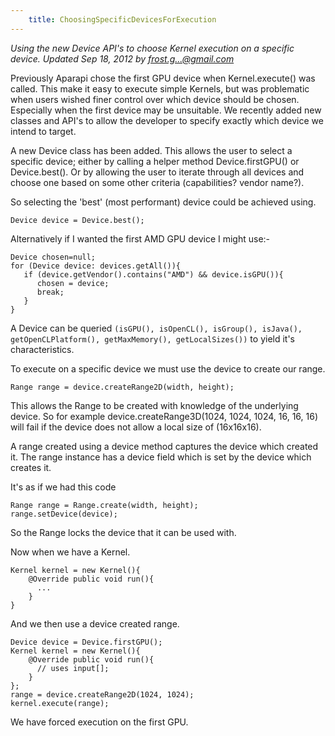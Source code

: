 ```yaml
---
    title: ChoosingSpecificDevicesForExecution
---
```


*Using the new Device API's to choose Kernel execution on a specific device. Updated Sep 18, 2012 by frost.g...@gmail.com*

Previously Aparapi chose the first GPU device when Kernel.execute() was called. This make it easy to execute simple Kernels, but was problematic when users wished finer control over which device should be chosen. Especially when the first device may be unsuitable. We recently added new classes and API's to allow the developer to specify exactly which device we intend to target.

A new Device class has been added. This allows the user to select a specific device; either by calling a helper method Device.firstGPU() or Device.best(). Or by allowing the user to iterate through all devices and choose one based on some other criteria (capabilities? vendor name?).

So selecting the 'best' (most performant) device could be achieved using.

    Device device = Device.best();

Alternatively if I wanted the first AMD GPU device I might use:-

    Device chosen=null;
    for (Device device: devices.getAll()){
       if (device.getVendor().contains("AMD") && device.isGPU()){
          chosen = device;
          break;
       }
    }

A Device can be queried `(isGPU(), isOpenCL(), isGroup(), isJava(), getOpenCLPlatform(), getMaxMemory(), getLocalSizes())` to yield it's characteristics.

To execute on a specific device we must use the device to create our range.

    Range range = device.createRange2D(width, height);

This allows the Range to be created with knowledge of the underlying device. So for example device.createRange3D(1024, 1024, 1024, 16, 16, 16) will fail if the device does not allow a local size of (16x16x16).

A range created using a device method captures the device which created it. The range instance has a device field which is set by the device which creates it.

It's as if we had this code

    Range range = Range.create(width, height);
    range.setDevice(device);

So the Range locks the device that it can be used with.

Now when we have a Kernel.

    Kernel kernel = new Kernel(){
        @Override public void run(){
          ...
        }
    }

And we then use a device created range.

    Device device = Device.firstGPU();
    Kernel kernel = new Kernel(){
        @Override public void run(){
          // uses input[];
        }
    };
    range = device.createRange2D(1024, 1024);
    kernel.execute(range);

We have forced execution on the first GPU.
